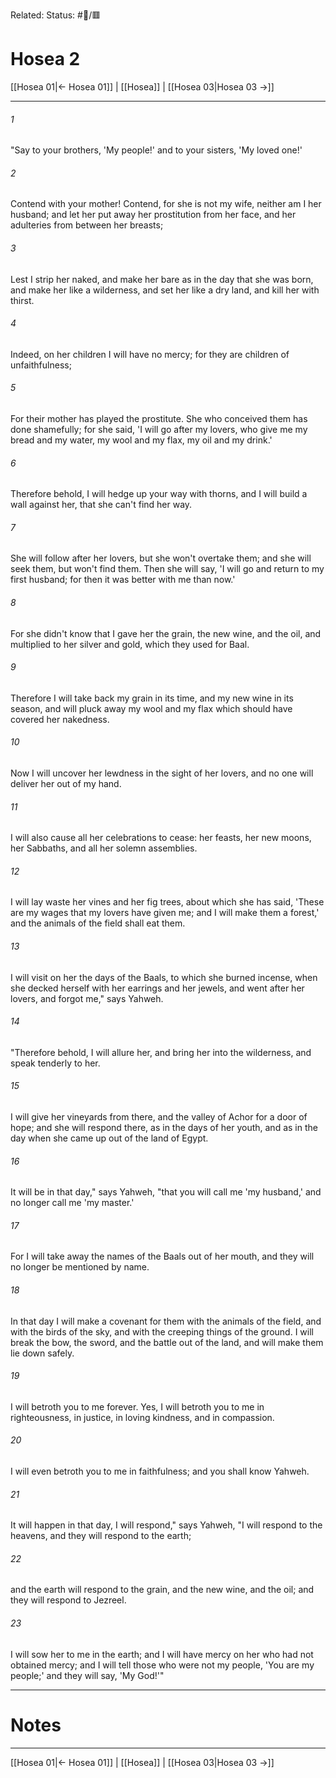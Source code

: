 Related:
Status: #📖/🟥
# Hosea 2

[[Hosea 01|← Hosea 01]] | [[Hosea]] | [[Hosea 03|Hosea 03 →]]
***



###### 1 
"Say to your brothers, 'My people!' and to your sisters, 'My loved one!' 

###### 2 
Contend with your mother! Contend, for she is not my wife, neither am I her husband; and let her put away her prostitution from her face, and her adulteries from between her breasts; 

###### 3 
Lest I strip her naked, and make her bare as in the day that she was born, and make her like a wilderness, and set her like a dry land, and kill her with thirst. 

###### 4 
Indeed, on her children I will have no mercy; for they are children of unfaithfulness; 

###### 5 
For their mother has played the prostitute. She who conceived them has done shamefully; for she said, 'I will go after my lovers, who give me my bread and my water, my wool and my flax, my oil and my drink.' 

###### 6 
Therefore behold, I will hedge up your way with thorns, and I will build a wall against her, that she can't find her way. 

###### 7 
She will follow after her lovers, but she won't overtake them; and she will seek them, but won't find them. Then she will say, 'I will go and return to my first husband; for then it was better with me than now.' 

###### 8 
For she didn't know that I gave her the grain, the new wine, and the oil, and multiplied to her silver and gold, which they used for Baal. 

###### 9 
Therefore I will take back my grain in its time, and my new wine in its season, and will pluck away my wool and my flax which should have covered her nakedness. 

###### 10 
Now I will uncover her lewdness in the sight of her lovers, and no one will deliver her out of my hand. 

###### 11 
I will also cause all her celebrations to cease: her feasts, her new moons, her Sabbaths, and all her solemn assemblies. 

###### 12 
I will lay waste her vines and her fig trees, about which she has said, 'These are my wages that my lovers have given me; and I will make them a forest,' and the animals of the field shall eat them. 

###### 13 
I will visit on her the days of the Baals, to which she burned incense, when she decked herself with her earrings and her jewels, and went after her lovers, and forgot me," says Yahweh. 

###### 14 
"Therefore behold, I will allure her, and bring her into the wilderness, and speak tenderly to her. 

###### 15 
I will give her vineyards from there, and the valley of Achor for a door of hope; and she will respond there, as in the days of her youth, and as in the day when she came up out of the land of Egypt. 

###### 16 
It will be in that day," says Yahweh, "that you will call me 'my husband,' and no longer call me 'my master.' 

###### 17 
For I will take away the names of the Baals out of her mouth, and they will no longer be mentioned by name. 

###### 18 
In that day I will make a covenant for them with the animals of the field, and with the birds of the sky, and with the creeping things of the ground. I will break the bow, the sword, and the battle out of the land, and will make them lie down safely. 

###### 19 
I will betroth you to me forever. Yes, I will betroth you to me in righteousness, in justice, in loving kindness, and in compassion. 

###### 20 
I will even betroth you to me in faithfulness; and you shall know Yahweh. 

###### 21 
It will happen in that day, I will respond," says Yahweh, "I will respond to the heavens, and they will respond to the earth; 

###### 22 
and the earth will respond to the grain, and the new wine, and the oil; and they will respond to Jezreel. 

###### 23 
I will sow her to me in the earth; and I will have mercy on her who had not obtained mercy; and I will tell those who were not my people, 'You are my people;' and they will say, 'My God!'"

---
# Notes


***
[[Hosea 01|← Hosea 01]] | [[Hosea]] | [[Hosea 03|Hosea 03 →]]
